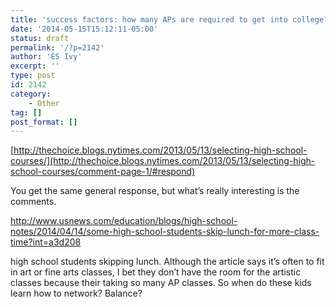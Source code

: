 ```yaml
---
title: 'success factors: how many APs are required to get into college?'
date: '2014-05-15T15:12:11-05:00'
status: draft
permalink: '/?p=2142'
author: 'ES Ivy'
excerpt: ''
type: post
id: 2142
category:
    - Other
tag: []
post_format: []
---
```

[http://thechoice.blogs.nytimes.com/2013/05/13/selecting-high-school-courses/](http://thechoice.blogs.nytimes.com/2013/05/13/selecting-high-school-courses/comment-page-1/#respond)

You get the same general response, but what’s really interesting is the comments.

<http://www.usnews.com/education/blogs/high-school-notes/2014/04/14/some-high-school-students-skip-lunch-for-more-class-time?int=a3d208>

high school students skipping lunch. Although the article says it’s often to fit in art or fine arts classes, I bet they don’t have the room for the artistic classes because their taking so many AP classes. So when do these kids learn how to network? Balance?